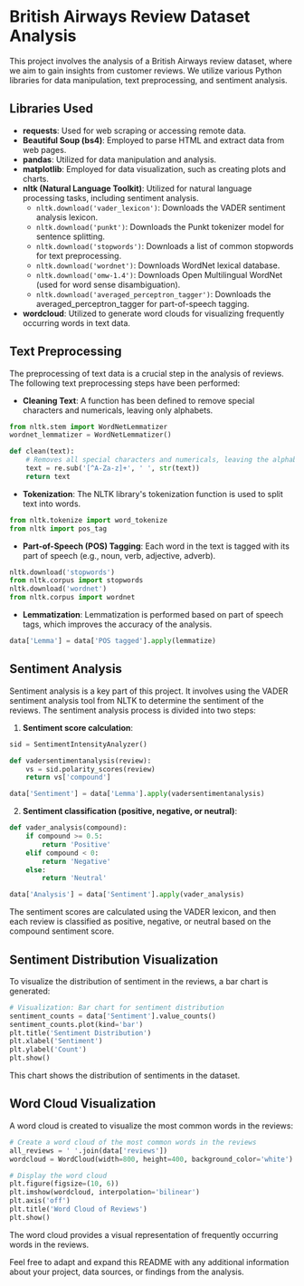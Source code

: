 

# British Airways Review Dataset Analysis

This project involves the analysis of a British Airways review dataset, where we aim to gain insights from customer reviews. We utilize various Python libraries for data manipulation, text preprocessing, and sentiment analysis.

## Libraries Used

- **requests**: Used for web scraping or accessing remote data.
- **Beautiful Soup (bs4)**: Employed to parse HTML and extract data from web pages.
- **pandas**: Utilized for data manipulation and analysis.
- **matplotlib**: Employed for data visualization, such as creating plots and charts.
- **nltk (Natural Language Toolkit)**: Utilized for natural language processing tasks, including sentiment analysis.
    - `nltk.download('vader_lexicon')`: Downloads the VADER sentiment analysis lexicon.
    - `nltk.download('punkt')`: Downloads the Punkt tokenizer model for sentence splitting.
    - `nltk.download('stopwords')`: Downloads a list of common stopwords for text preprocessing.
    - `nltk.download('wordnet')`: Downloads WordNet lexical database.
    - `nltk.download('omw-1.4')`: Downloads Open Multilingual WordNet (used for word sense disambiguation).
    - `nltk.download('averaged_perceptron_tagger')`: Downloads the averaged_perceptron_tagger for part-of-speech tagging.
- **wordcloud**: Utilized to generate word clouds for visualizing frequently occurring words in text data.

## Text Preprocessing

The preprocessing of text data is a crucial step in the analysis of reviews. The following text preprocessing steps have been performed:

- **Cleaning Text**: A function has been defined to remove special characters and numericals, leaving only alphabets.

```python
from nltk.stem import WordNetLemmatizer
wordnet_lemmatizer = WordNetLemmatizer()

def clean(text):
    # Removes all special characters and numericals, leaving the alphabets
    text = re.sub('[^A-Za-z]+', ' ', str(text))
    return text
```

- **Tokenization**: The NLTK library's tokenization function is used to split text into words.

```python
from nltk.tokenize import word_tokenize
from nltk import pos_tag
```

- **Part-of-Speech (POS) Tagging**: Each word in the text is tagged with its part of speech (e.g., noun, verb, adjective, adverb).

```python
nltk.download('stopwords')
from nltk.corpus import stopwords
nltk.download('wordnet')
from nltk.corpus import wordnet
```

- **Lemmatization**: Lemmatization is performed based on part of speech tags, which improves the accuracy of the analysis.

```python
data['Lemma'] = data['POS tagged'].apply(lemmatize)
```

## Sentiment Analysis

Sentiment analysis is a key part of this project. It involves using the VADER sentiment analysis tool from NLTK to determine the sentiment of the reviews. The sentiment analysis process is divided into two steps:

1. **Sentiment score calculation**:

```python
sid = SentimentIntensityAnalyzer()

def vadersentimentanalysis(review):
    vs = sid.polarity_scores(review)
    return vs['compound']

data['Sentiment'] = data['Lemma'].apply(vadersentimentanalysis)
```

2. **Sentiment classification (positive, negative, or neutral)**:

```python
def vader_analysis(compound):
    if compound >= 0.5:
        return 'Positive'
    elif compound < 0:
        return 'Negative'
    else:
        return 'Neutral'

data['Analysis'] = data['Sentiment'].apply(vader_analysis)
```

The sentiment scores are calculated using the VADER lexicon, and then each review is classified as positive, negative, or neutral based on the compound sentiment score.

## Sentiment Distribution Visualization

To visualize the distribution of sentiment in the reviews, a bar chart is generated:

```python
# Visualization: Bar chart for sentiment distribution
sentiment_counts = data['Sentiment'].value_counts()
sentiment_counts.plot(kind='bar')
plt.title('Sentiment Distribution')
plt.xlabel('Sentiment')
plt.ylabel('Count')
plt.show()
```

This chart shows the distribution of sentiments in the dataset.

## Word Cloud Visualization

A word cloud is created to visualize the most common words in the reviews:

```python
# Create a word cloud of the most common words in the reviews
all_reviews = ' '.join(data['reviews'])
wordcloud = WordCloud(width=800, height=400, background_color='white').generate(all_reviews)

# Display the word cloud
plt.figure(figsize=(10, 6))
plt.imshow(wordcloud, interpolation='bilinear')
plt.axis('off')
plt.title('Word Cloud of Reviews')
plt.show()
```

The word cloud provides a visual representation of frequently occurring words in the reviews.

Feel free to adapt and expand this README with any additional information about your project, data sources, or findings from the analysis.
